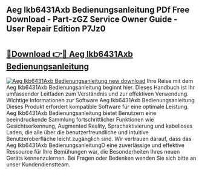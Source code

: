 ## Aeg Ikb6431Axb Bedienungsanleitung PDf Free Download - Part-zGZ Service Owner Guide - User Repair Edition P7Jz0

# <h2><a href="http://df3tuq.blite.top/?on=Aeg+Ikb6431Axb+Bedienungsanleitung">🔗Download 👉🔴 Aeg Ikb6431Axb Bedienungsanleitung</a></h2>

[![Aeg Ikb6431Axb Bedienungsanleitung new download](https://i.imgur.com/lujVjoI.png)](http://df3tuq.blite.top/?on=Aeg+Ikb6431Axb+Bedienungsanleitung)
Ihre Reise mit dem Aeg Ikb6431Axb Bedienungsanleitung beginnt hier. Dieses Handbuch ist Ihr umfassender Leitfaden zum Verständnis und zur effektiven Verwendung. Wichtige Informationen zur Software Aeg Ikb6431Axb Bedienungsanleitung Dieses Produkt erfordert kompatible Software für eine optimale Leistung. Aeg Ikb6431Axb Bedienungsanleitung bietet Benutzern eine beeindruckende Sammlung fortschrittlicher Funktionen wie Gesichtserkennung, Augmented Reality, Sprachaktivierung und kabelloses Laden, die alle über die benutzerfreundliche und intuitive Benutzeroberfläche leicht zugänglich sind. Wir vertrauen darauf, dass das Aeg Ikb6431Axb BedienungsanleitungD eine zuverlässige und effektive Ressource für Ihre Bemühungen war, die Besonderheiten Ihres neuen Geräts kennenzulernen. Bei Fragen oder Bedenken wenden Sie sich bitte an unser Kundendienstteam.
